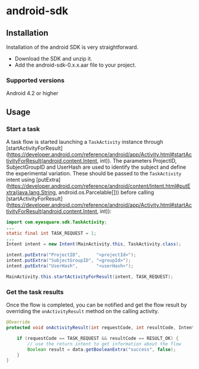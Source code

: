 # android-sdk

## Installation

Installation of the android SDK is very straightforward.

- Download the SDK and unzip it.
- Add the android-sdk-0.x.x.aar file to your project.

### Supported versions

Android 4.2 or higher

## Usage

### Start a task

A task flow is started launching a `TaskActivity` instance through [startActivityForResult](https://developer.android.com/reference/android/app/Activity.html#startActivityForResult(android.content.Intent, int)). The parameters ProjectID, SubjectGroupID and UserHash are used to identify the subject and define the experimental variation. These should be passed to the `TaskActivity` intent using [putExtra](https://developer.android.com/reference/android/content/Intent.html#putExtra(java.lang.String, android.os.Parcelable[])) before calling [startActivityForResult](https://developer.android.com/reference/android/app/Activity.html#startActivityForResult(android.content.Intent, int)):


```java
import com.eyesquare.sdk.TaskActivity;
...
static final int TASK_REQUEST = 1;
...
Intent intent = new Intent(MainActivity.this, TaskActivity.class);

intent.putExtra("ProjectID",      "<projectId>");
intent.putExtra("SubjectGroupID", "<groupId>");
intent.putExtra("UserHash",       "<userHash>");

MainActivity.this.startActivityForResult(intent, TASK_REQUEST);
```

### Get the task results

Once the flow is completed, you can be notified and get the flow result  by overriding the `onActivityResult` method on the calling activity.

```java
@Override
protected void onActivityResult(int requestCode, int resultCode, Intent data) {

	if (requestCode == TASK_REQUEST && resultCode == RESULT_OK) {
		// use the return intent to get information about the flow
		Boolean result = data.getBooleanExtra("success", false);
	}
}
```
